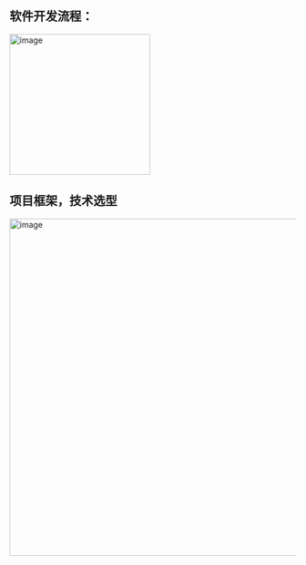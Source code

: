 ## 软件开发流程：
<img width="247" alt="image" src="https://github.com/xyyhhhkkk/Ordering-system/assets/109792935/b0da8505-7d7f-4abd-8aa1-c6ad3c51aeba">

## 项目框架，技术选型
<img width="592" alt="image" src="https://github.com/xyyhhhkkk/Ordering-system/assets/109792935/ddb94580-edc3-4a6e-a509-5efa5436a0bb">


